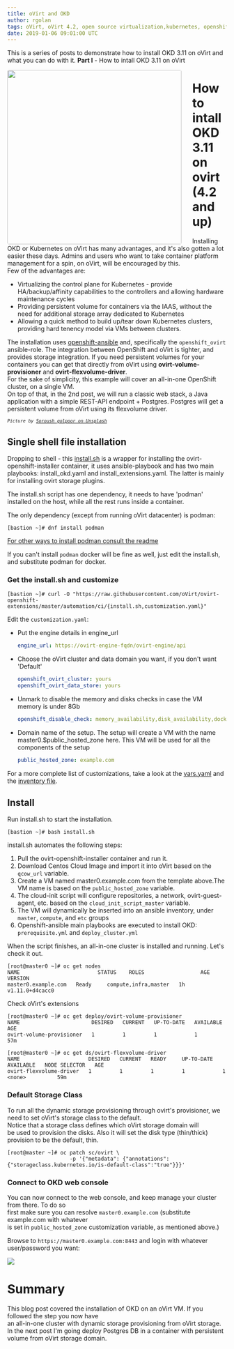 ```yaml
---
title: oVirt and OKD
author: rgolan
tags: oVirt, oVirt 4.2, open source virtualization,kubernetes, openshift, external-storage, flexdriver, provisioner
date: 2019-01-06 09:01:00 UTC
---
```


This is a series of posts to demonstrate how to  install  OKD 3.11 on oVirt and what you can do with it.
**Part I**   -  How to intall OKD 3.11 on oVirt

<img align="left" src="/images/blog/2019-01-06/boxhead.png" width="400px" style="margin-right: 25px;border-radius: 4px">

# How to intall OKD 3.11 on ovirt (4.2 and up)
Installing OKD or Kubernetes on oVirt has many advantages, and it's also gotten a lot easier these days. Admins and users who want to take container platform management for a spin, on oVirt, will be encouraged by this.  
Few of the advantages are:
- Virtualizing the control plane for Kubernetes - provide HA/backup/affinity capabilities to the controllers and allowing hardware maintenance cycles
- Providing persistent volume for containers via the IAAS, without the need for additional storage array dedicated to Kubernetes
- Allowing a quick method to build up/tear down Kubernetes clusters, providing hard tenency model via VMs between clusters.

The installation uses [openshift-ansible](https://github.com/openshift/openshift-ansible) and, specifically the `openshift_ovirt` ansible-role. The integration between OpenShift and oVirt is tighter, and provides storage integration. If you need persistent volumes for your containers you can get that directly from oVirt using **ovirt-volume-provisioner** and **ovirt-flexvolume-driver**.  
For the sake of simplicity, this example will cover an all-in-one OpenShift cluster, on a single VM.  
On top of that, in the 2nd post, we will run a classic web stack, a Java application with a simple REST-API endpoint + Postgres. Postgres will get a persistent volume from oVirt using its flexvolume driver.


<span style="font: italic 10px robot, monospace; top: 220px">Picture by [Soroush golpoor on Unsplash](https://unsplash.com/@soroushgolpoor?utm_medium=referral&utm_campaign=photographer-credit&utm_content=creditBadge)</span>



<script id="asciicast-219956" src="https://asciinema.org/a/219956.js" async></script>

## Single shell file installation

Dropping to shell - this [install.sh](https://github.com/oVirt/ovirt-openshift-extensions/blob/master/automation/ci/install.sh) is a wrapper for installing  the ovirt-openshift-installer container, it uses ansible-playbook and has two main playbooks: install_okd.yaml and install_extensions.yaml. The latter is mainly for installing ovirt storage plugins.

The install.sh script has one dependency, it needs to have 'podman' installed on the host, while all the rest runs inside a container.

The only dependency (except from running oVirt datacenter) is podman:
```console
[bastion ~]# dnf install podman
``` 

[For other ways to install podman consult the readme](https://github.com/containers/libpod/blob/master/docs/tutorials/podman_tutorial.md)

If you can't install `podman` docker will be fine as well, just edit the install.sh, and substitute podman for docker.

### Get the install.sh and customize
```console
[bastion ~]# curl -O "https://raw.githubusercontent.com/oVirt/ovirt-openshift-extensions/master/automation/ci/{install.sh,customization.yaml}"
```

Edit the `customization.yaml`:

- Put the engine details in engine_url
  ```yaml
  engine_url: https://ovirt-engine-fqdn/ovirt-engine/api
  ```

- Choose the oVirt cluster and data domain you want, if you don't want 'Default'
  ```yaml
  openshift_ovirt_cluster: yours
  openshift_ovirt_data_store: yours
   ```
- Unmark to disable the memory and disks checks in case the VM memory is under 8Gb
  ```yaml
  openshift_disable_check: memory_availability,disk_availability,docker_image_availability
  ```

- Domain name of the setup. The setup will create a VM with the name master0.$public_hosted_zone here. This VM will
  be used for all the components of the setup
  ```yaml
  public_hosted_zone: example.com
  ```

For a more complete list of customizations, take a look at the [vars.yaml](https://github.com/oVirt/ovirt-openshift-extensions/blob/master/automation/ci/vars.yaml) and the [inventory file](https://github.com/oVirt/ovirt-openshift-extensions/blob/master/automation/ci/integ.ini).
## Install

Run install.sh to start the installation.

```console
[bastion ~]# bash install.sh
```

install.sh automates the following steps:
1. Pull the ovirt-openshift-installer container and run it.
2. Download Centos Cloud Image and import it into oVirt based on the `qcow_url` variable.
3. Create a VM named master0.example.com from the template above.The VM name is based on the `public_hosted_zone` variable.
4. The cloud-init script will configure repositories, a network, ovirt-guest-agent, etc. based on the `cloud_init_script_master` variable. 
5. The VM will dynamically be inserted into an ansible inventory, under `master`, `compute`, and `etc` groups
6. Openshift-ansible main playbooks are executed to install OKD: `prerequisite.yml` and `deploy_cluster.yml`


When the script finishes, an all-in-one cluster is installed and running. Let's check it out.

```console
[root@master0 ~]# oc get nodes
NAME                         STATUS    ROLES                  AGE       VERSION
master0.example.com   Ready     compute,infra,master   1h        v1.11.0+d4cacc0
```


Check oVirt's extensions
```console
[root@master0 ~]# oc get deploy/ovirt-volume-provisioner
NAME                       DESIRED   CURRENT   UP-TO-DATE   AVAILABLE   AGE
ovirt-volume-provisioner   1         1         1            1           57m

[root@master0 ~]# oc get ds/ovirt-flexvolume-driver
NAME                      DESIRED   CURRENT   READY     UP-TO-DATE   AVAILABLE   NODE SELECTOR   AGE
ovirt-flexvolume-driver   1         1         1         1            1           <none>          59m
```

### Default Storage Class
To run all the dynamic storage provisioning through ovirt's provisioner, 
we need to set oVirt's storage class to the default.  
Notice that a storage class defines which oVirt storage domain will  
be used to provision the disks. Also it will set the disk type (thin/thick) provision to be the default, thin.

```console
[root@master ~]# oc patch sc/ovirt \ 
                    -p '{"metadata": {"annotations":{"storageclass.kubernetes.io/is-default-class":"true"}}}'
```

### Connect to OKD web console
You can now connect to the web console, and keep manage your cluster from there. To do so  
first make sure you can resolve `master0.example.com` (substitute example.com with whatever  
is set in `public_hosted_zone` customization variable, as mentioned above.)

Browse to `https://master0.example.com:8443`  and login with whatever user/password you want:

<img src="/images/blog/2019-01-06/okd-web-console.png"/>

# Summary
This blog post covered the installation of OKD on an oVirt VM. If you followed the step you now have  
an all-in-one cluster with dynamic storage provisioning from oVirt storage.
In the next post I'm going deploy Postgres DB in a container with persistent volume from oVirt
storage domain.

